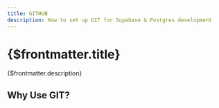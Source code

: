 ```yaml
---
title: GITHUB
description: How to set up GIT for Supabase & Postgres development
---
```


# {$frontmatter.title}

{$frontmatter.description}

## Why Use GIT?
